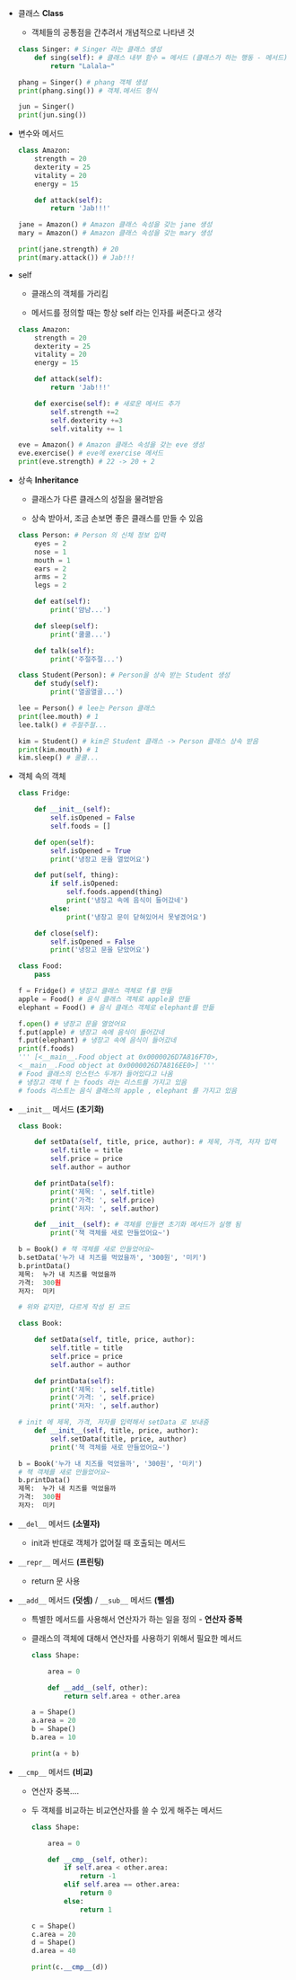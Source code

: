 - 클래스 **Class**
  
  - 객체들의 공통점을 간추려서 개념적으로 나타낸 것
  
  ```python
  class Singer: # Singer 라는 클래스 생성
      def sing(self): # 클래스 내부 함수 = 메서드 (클래스가 하는 행동 - 메서드)
          return "Lalala~" 
  
  phang = Singer() # phang 객체 생성
  print(phang.sing()) # 객체.메서드 형식
  
  jun = Singer()
  print(jun.sing())
  ```

- 변수와 메서드
  
  ```python
  class Amazon:
      strength = 20
      dexterity = 25
      vitality = 20
      energy = 15
  
      def attack(self):
          return 'Jab!!!'
  
  jane = Amazon() # Amazon 클래스 속성을 갖는 jane 생성
  mary = Amazon() # Amazon 클래스 속성을 갖는 mary 생성
  
  print(jane.strength) # 20
  print(mary.attack()) # Jab!!!
  ```

- self
  
  - 클래스의 객체를 가리킴
  
  - 메서드를 정의할 때는 항상 self 라는 인자를 써준다고 생각
  
  ```python
  class Amazon:
      strength = 20
      dexterity = 25
      vitality = 20
      energy = 15
  
      def attack(self):
          return 'Jab!!!'
  
      def exercise(self): # 새로운 메서드 추가
          self.strength +=2
          self.dexterity +=3
          self.vitality += 1
  
  eve = Amazon() # Amazon 클래스 속성을 갖는 eve 생성
  eve.exercise() # eve에 exercise 메서드 
  print(eve.strength) # 22 -> 20 + 2
  ```

- 상속 **Inheritance**
  
  - 클래스가 다른 클래스의 성질을 물려받음
  
  - 상속 받아서, 조금 손보면 좋은 클래스를 만들 수 있음
  
  ```python
  class Person: # Person 의 신체 정보 입력
      eyes = 2
      nose = 1
      mouth = 1
      ears = 2
      arms = 2
      legs = 2
  
      def eat(self): 
          print('얌냠...')
  
      def sleep(self):
          print('쿨쿨...')
  
      def talk(self):
          print('주절주절...')
  
  class Student(Person): # Person을 상속 받는 Student 생성 
      def study(self):
          print('열골열골...')
  
  lee = Person() # lee는 Person 클래스 
  print(lee.mouth) # 1
  lee.talk() # 주절주절...
  
  kim = Student() # kim은 Student 클래스 -> Person 클래스 상속 받음 
  print(kim.mouth) # 1
  kim.sleep() # 쿨쿨...
  ```

- 객체 속의 객체
  
  ```python
  class Fridge:
  
      def __init__(self):
          self.isOpened = False
          self.foods = []
  
      def open(self):
          self.isOpened = True
          print('냉장고 문을 열었어요')
  
      def put(self, thing):
          if self.isOpened:
              self.foods.append(thing)
              print('냉장고 속에 음식이 들어갔네')
          else:
              print('냉장고 문이 닫혀있어서 못넣겠어요')
  
      def close(self):
          self.isOpened = False
          print('냉장고 문을 닫았어요')
  
  class Food:
      pass
  
  f = Fridge() # 냉장고 클래스 객체로 f를 만듦
  apple = Food() # 음식 클래스 객체로 apple을 만듦 
  elephant = Food() # 음식 클래스 객체로 elephant를 만듦 
  
  f.open() # 냉장고 문을 열었어요
  f.put(apple) # 냉장고 속에 음식이 들어갔네 
  f.put(elephant) # 냉장고 속에 음식이 들어갔네 
  print(f.foods) 
  ''' [<__main__.Food object at 0x0000026D7A816F70>, 
  <__main__.Food object at 0x0000026D7A816EE0>] '''
  # Food 클래스의 인스턴스 두개가 들어있다고 나옴 
  # 냉장고 객체 f 는 foods 라는 리스트를 가지고 있음 
  # foods 리스트는 음식 클래스의 apple , elephant 를 가지고 있음 
  ```

- `__init__` 메서드 **(초기화)**
  
  ```python
  class Book:
  
      def setData(self, title, price, author): # 제목, 가격, 저자 입력 
          self.title = title
          self.price = price
          self.author = author
  
      def printData(self):
          print('제목: ', self.title)
          print('가격: ', self.price)
          print('저자: ', self.author)
  
      def __init__(self): # 객체를 만들면 초기화 메서드가 실행 됨
          print('책 객체를 새로 만들었어요~')
  
  b = Book() # 책 객체를 새로 만들었어요~
  b.setData('누가 내 치즈를 먹었을까', '300원', '미키')
  b.printData()
  제목:  누가 내 치즈를 먹었을까
  가격:  300원
  저자:  미키
  ```
  
  ```python
  # 위와 같지만, 다르게 작성 된 코드 
  
  class Book:
  
      def setData(self, title, price, author):
          self.title = title
          self.price = price
          self.author = author
  
      def printData(self):
          print('제목: ', self.title)
          print('가격: ', self.price)
          print('저자: ', self.author)
  
  # init 에 제목, 가격, 저자를 입력해서 setData 로 보내줌 
      def __init__(self, title, price, author):
          self.setData(title, price, author)
          print('책 객체를 새로 만들었어요~')
  
  b = Book('누가 내 치즈를 먹었을까', '300원', '미키')
  # 책 객체를 새로 만들었어요~
  b.printData()
  제목:  누가 내 치즈를 먹었을까
  가격:  300원
  저자:  미키
  ```

- `__del__` 메서드 **(소멸자)**
  
  - init과 반대로 객체가 없어질 때 호출되는 메서드

- `__repr__` 메서드 **(프린팅)**
  
  - return 문 사용

- `__add__` 메서드 **(덧셈)** / `__sub__` 메서드 **(뺄셈)**
  
  - 특별한 메서드를 사용해서 연산자가 하는 일을 정의 - **연산자 중복**
  
  - 클래스의 객체에 대해서 연산자를 사용하기 위해서 필요한 메서드
    
    ```python
    class Shape:
    
        area = 0
    
        def __add__(self, other):
            return self.area + other.area
    
    a = Shape()
    a.area = 20
    b = Shape()
    b.area = 10
    
    print(a + b)
    ```

- `__cmp__` 메서드 **(비교)**
  
  - 연산자 중복.... 
  
  - 두 객체를 비교하는 비교연산자를 쓸 수 있게 해주는 메서드 
    
    ```python
    class Shape:
    
        area = 0
    
        def __cmp__(self, other):
            if self.area < other.area:
                return -1
            elif self.area == other.area:
                return 0
            else:
                return 1
    
    c = Shape()
    c.area = 20
    d = Shape()
    d.area = 40
    
    print(c.__cmp__(d))
    ```
